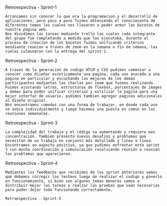 Retroespectiva - Sprint-1

    Arrancamos sin conocer lo que era la programacion y el desarrollo de aplicaciones, pero poco a poco fuimos obteniendo el conocimiento de diferentes temas los cuales nos llevaron a poder armar los bocetos de nuestra pagina web.
    Nos dividimos las tareas mediante trello las cuales cada integrante del grupo fue completando a medida que las ejecutaba, durante el proceso de creacion de los bocetos fuimos unificando criterios mendiante reunion a traves de zoom en la semana o fin de semana, las cuales culmunaron con la entrega del sprint-1.

Retroespectiva - Sprint-2

    A traves de la generacion de codigo HTLM y CSS pudimos comenzar a conocer como diseñar esteticamente una pagina, cada uno avocado a una pagina en particular y escuchando las mejoras de los demas participantes mediantes las charlas por zoom que fuimos realizando. Fuimos ajustando letras, estructuras de flexbox, porcentajes de images y demas para poder unificar criterios y estilizar la pagina para una mejor interfaz de usuario, pudimos tambien agregar paginas adicionales al diseño original.
    Nos encontramos comodos con una forma de trabajar, en donde cada uno se avoca individualmente y luego hacemos una puesta en comun en las reuniones semanales.

Retroespectiva - Sprint-3

    La complejidad del trabajo y el código va aumentando y requiere mas concentración. También presenta nuevos desafíos y problemas que necesitan de un trabajo en conjunto más detallado y linea a línea. Encontramos un aspecto positivo, ya que pudimos enfrentar este sprint 3 con mucha coordinación y comunicación resolviendo reunión a reunión los problemas que aparecieron.

Retroespectiva - Sprint-4

    Mediantes los feedbacks que recibimos de los sprint anteriores vemos que debemos corregir los testeos luego de realizar el codigo y ponerlo en funcionamiento, si bien son algunos temas menores vamos a distribuir mejor las tareas y realzar las pruebas que sean necesarias para poder dejar todo funcionando correctamente.

    Retroespectiva - Sprint-5
